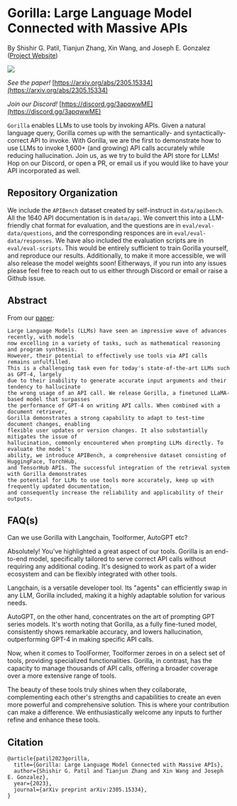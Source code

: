 # Gorilla: Large Language Model Connected with Massive APIs
By Shishir G. Patil, Tianjun Zhang, Xin Wang, and Joseph E. Gonzalez  ([Project Website](https://shishirpatil.github.io/gorilla/))

![](https://github.com/ShishirPatil/gorilla/blob/gh-pages/assets/img/logo.png)

_See the paper!_ [https://arxiv.org/abs/2305.15334](https://arxiv.org/abs/2305.15334)

_Join our Discord!_ [https://discord.gg/3apqwwME](https://discord.gg/3apqwwME) 

`Gorilla` enables LLMs to use tools by invoking APIs. Given a natural language query, Gorilla comes up with the semantically- and syntactically- correct API to invoke. With Gorilla, we are the first to demonstrate how to use LLMs to invoke 1,600+ (and growing) API calls accurately while reducing hallucination. Join us, as we try to build the API store for LLMs! Hop on our Discord, or open a PR, or email us if you would like to have your API incorporated as well.

## Repository Organization

We include the `APIBench` dataset created by self-instruct in `data/apibench`. All the 1640 API documentation is in `data/api`. We convert this into a LLM-friendly chat format for evaluation, and the questions are in `eval/eval-data/questions`, and the corresponding responces are in `eval/eval-data/responses`.  We have also included the evaluation scripts are in `eval/eval-scripts`. This would be entirely sufficient to train Gorilla yourself, and reproduce our results.
Additionally, to make it more accessible, we will also release the model weights soon! Eitherways, if you run into any issues please feel free to reach out to us either through Discord or email or raise a Github issue.

## Abstract

From our [paper](https://arxiv.org/abs/2305.15334):

```text
Large Language Models (LLMs) have seen an impressive wave of advances recently, with models 
now excelling in a variety of tasks, such as mathematical reasoning and program synthesis. 
However, their potential to effectively use tools via API calls remains unfulfilled. 
This is a challenging task even for today's state-of-the-art LLMs such as GPT-4, largely 
due to their inability to generate accurate input arguments and their tendency to hallucinate 
the wrong usage of an API call. We release Gorilla, a finetuned LLaMA-based model that surpasses 
the performance of GPT-4 on writing API calls. When combined with a document retriever, 
Gorilla demonstrates a strong capability to adapt to test-time document changes, enabling 
flexible user updates or version changes. It also substantially mitigates the issue of 
hallucination, commonly encountered when prompting LLMs directly. To evaluate the model's 
ability, we introduce APIBench, a comprehensive dataset consisting of HuggingFace, TorchHub, 
and TensorHub APIs. The successful integration of the retrieval system with Gorilla demonstrates 
the potential for LLMs to use tools more accurately, keep up with frequently updated documentation, 
and consequently increase the reliability and applicability of their outputs. 
```

## FAQ(s)

Can we use Gorilla with Langchain, Toolformer, AutoGPT etc?

Absolutely! You've highlighted a great aspect of our tools. Gorilla is  an  end-to-end model, specifically tailored to serve correct API calls without requiring any additional coding. It's designed to work as part of a wider ecosystem and can be flexibly integrated with other tools.

Langchain, is a versatile developer tool. Its "agents" can efficiently swap in any LLM, Gorilla included, making it a highly adaptable solution for various needs.

AutoGPT, on the other hand, concentrates on the art of prompting GPT series models. It's worth noting that Gorilla, as a fully fine-tuned model, consistently shows remarkable accuracy, and lowers hallucination, outperforming GPT-4 in making specific API calls.

Now, when it comes to ToolFormer, Toolformer zeroes in on a select set of tools, providing specialized functionalities. Gorilla, in contrast, has the capacity to manage thousands of API calls, offering a broader coverage over a more extensive range of tools.

The beauty of these tools truly shines when they collaborate, complementing each other's strengths and capabilities to create an even more powerful and comprehensive solution. This is where your contribution can make a difference. We enthusiastically welcome any inputs to further refine and enhance these tools. 

## Citation
```text
@article{patil2023gorilla,
  title={Gorilla: Large Language Model Connected with Massive APIs},
  author={Shishir G. Patil and Tianjun Zhang and Xin Wang and Joseph E. Gonzalez},
  year={2023},
  journal={arXiv preprint arXiv:2305.15334},
} 
```




